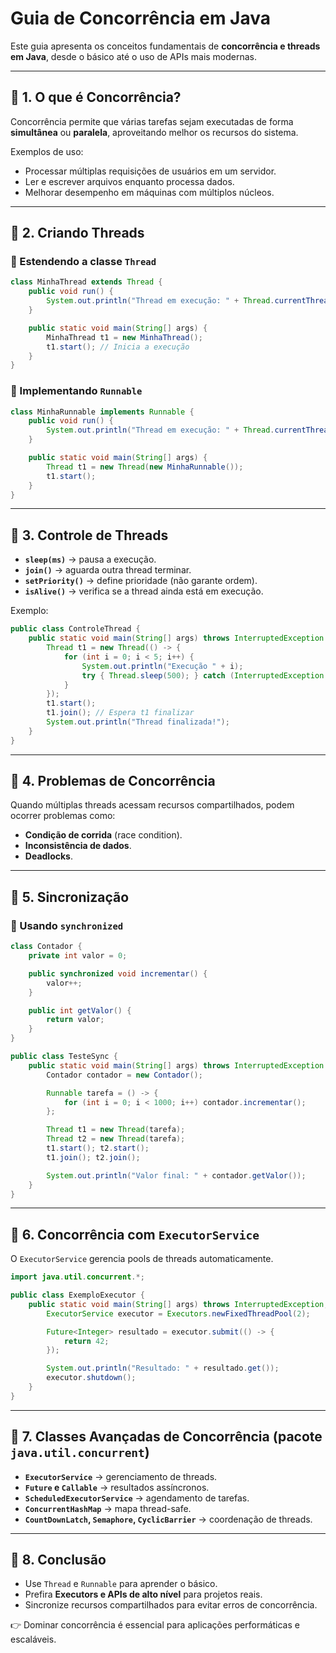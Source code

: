 # Guia de Concorrência em Java

Este guia apresenta os conceitos fundamentais de **concorrência e threads em Java**, desde o básico até o uso de APIs mais modernas.

---

## 📌 1. O que é Concorrência?

Concorrência permite que várias tarefas sejam executadas de forma **simultânea** ou **paralela**, aproveitando melhor os recursos do sistema.

Exemplos de uso:
- Processar múltiplas requisições de usuários em um servidor.
- Ler e escrever arquivos enquanto processa dados.
- Melhorar desempenho em máquinas com múltiplos núcleos.

---

## 📌 2. Criando Threads

### 🔹 Estendendo a classe `Thread`
```java
class MinhaThread extends Thread {
    public void run() {
        System.out.println("Thread em execução: " + Thread.currentThread().getName());
    }

    public static void main(String[] args) {
        MinhaThread t1 = new MinhaThread();
        t1.start(); // Inicia a execução
    }
}
```

### 🔹 Implementando `Runnable`
```java
class MinhaRunnable implements Runnable {
    public void run() {
        System.out.println("Thread em execução: " + Thread.currentThread().getName());
    }

    public static void main(String[] args) {
        Thread t1 = new Thread(new MinhaRunnable());
        t1.start();
    }
}
```

---

## 📌 3. Controle de Threads

- **`sleep(ms)`** → pausa a execução.
- **`join()`** → aguarda outra thread terminar.
- **`setPriority()`** → define prioridade (não garante ordem).
- **`isAlive()`** → verifica se a thread ainda está em execução.

Exemplo:
```java
public class ControleThread {
    public static void main(String[] args) throws InterruptedException {
        Thread t1 = new Thread(() -> {
            for (int i = 0; i < 5; i++) {
                System.out.println("Execução " + i);
                try { Thread.sleep(500); } catch (InterruptedException e) {}
            }
        });
        t1.start();
        t1.join(); // Espera t1 finalizar
        System.out.println("Thread finalizada!");
    }
}
```

---

## 📌 4. Problemas de Concorrência

Quando múltiplas threads acessam recursos compartilhados, podem ocorrer problemas como:
- **Condição de corrida** (race condition).
- **Inconsistência de dados**.
- **Deadlocks**.

---

## 📌 5. Sincronização

### 🔹 Usando `synchronized`
```java
class Contador {
    private int valor = 0;

    public synchronized void incrementar() {
        valor++;
    }

    public int getValor() {
        return valor;
    }
}

public class TesteSync {
    public static void main(String[] args) throws InterruptedException {
        Contador contador = new Contador();

        Runnable tarefa = () -> {
            for (int i = 0; i < 1000; i++) contador.incrementar();
        };

        Thread t1 = new Thread(tarefa);
        Thread t2 = new Thread(tarefa);
        t1.start(); t2.start();
        t1.join(); t2.join();

        System.out.println("Valor final: " + contador.getValor());
    }
}
```

---

## 📌 6. Concorrência com `ExecutorService`

O `ExecutorService` gerencia pools de threads automaticamente.

```java
import java.util.concurrent.*;

public class ExemploExecutor {
    public static void main(String[] args) throws InterruptedException, ExecutionException {
        ExecutorService executor = Executors.newFixedThreadPool(2);

        Future<Integer> resultado = executor.submit(() -> {
            return 42;
        });

        System.out.println("Resultado: " + resultado.get());
        executor.shutdown();
    }
}
```

---

## 📌 7. Classes Avançadas de Concorrência (pacote `java.util.concurrent`)

- **`ExecutorService`** → gerenciamento de threads.
- **`Future` e `Callable`** → resultados assíncronos.
- **`ScheduledExecutorService`** → agendamento de tarefas.
- **`ConcurrentHashMap`** → mapa thread-safe.
- **`CountDownLatch`, `Semaphore`, `CyclicBarrier`** → coordenação de threads.

---

## 📌 8. Conclusão

- Use `Thread` e `Runnable` para aprender o básico.  
- Prefira **Executors e APIs de alto nível** para projetos reais.  
- Sincronize recursos compartilhados para evitar erros de concorrência.  

👉 Dominar concorrência é essencial para aplicações performáticas e escaláveis.
